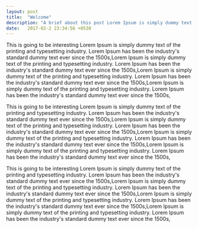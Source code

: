 ```yaml
---
layout: post
title:  "Welcome"
description: "A brief about this post Lorem Ipsum is simply dummy text of the printing and typesetting industry. Lorem Ipsum has been the industry's standard dummy text ever since the 1500s,"
date:   2017-02-2 23:34:56 +0530
---
```


This is going to be interesting
Lorem Ipsum is simply dummy text of the printing and typesetting industry. Lorem Ipsum has been the industry's standard dummy text ever since the 1500s,Lorem Ipsum is simply dummy text of the printing and typesetting industry. Lorem Ipsum has been the industry's standard dummy text ever since the 1500s,Lorem Ipsum is simply dummy text of the printing and typesetting industry. Lorem Ipsum has been the industry's standard dummy text ever since the 1500s,Lorem Ipsum is simply dummy text of the printing and typesetting industry. Lorem Ipsum has been the industry's standard dummy text ever since the 1500s,


This is going to be interesting
Lorem Ipsum is simply dummy text of the printing and typesetting industry. Lorem Ipsum has been the industry's standard dummy text ever since the 1500s,Lorem Ipsum is simply dummy text of the printing and typesetting industry. Lorem Ipsum has been the industry's standard dummy text ever since the 1500s,Lorem Ipsum is simply dummy text of the printing and typesetting industry. Lorem Ipsum has been the industry's standard dummy text ever since the 1500s,Lorem Ipsum is simply dummy text of the printing and typesetting industry. Lorem Ipsum has been the industry's standard dummy text ever since the 1500s,

This is going to be interesting
Lorem Ipsum is simply dummy text of the printing and typesetting industry. Lorem Ipsum has been the industry's standard dummy text ever since the 1500s,Lorem Ipsum is simply dummy text of the printing and typesetting industry. Lorem Ipsum has been the industry's standard dummy text ever since the 1500s,Lorem Ipsum is simply dummy text of the printing and typesetting industry. Lorem Ipsum has been the industry's standard dummy text ever since the 1500s,Lorem Ipsum is simply dummy text of the printing and typesetting industry. Lorem Ipsum has been the industry's standard dummy text ever since the 1500s,
